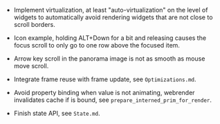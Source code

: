 * Implement virtualization, at least "auto-virtualization" on the level of widgets to automatically avoid rendering widgets that are not close
to scroll borders.

* Icon example, holding ALT+Down for a bit and releasing causes the focus scroll to only go to one row above the focused item.
* Arrow key scroll in the panorama image is not as smooth as mouse move scroll.

* Integrate frame reuse with frame update, see `Optimizations.md`.
* Avoid property binding when value is not animating, webrender invalidates cache if is bound, see `prepare_interned_prim_for_render`.
* Finish state API, see `State.md`.
